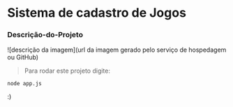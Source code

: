# Sistema de cadastro de Jogos


### Descrição-do-Projeto

![descrição da imagem](url da imagem gerado pelo serviço de hospedagem ou GitHub)

> Para rodar este projeto digite:

~~~~
node app.js
~~~~
:)